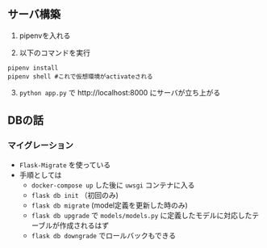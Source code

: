 ## サーバ構築
1. pipenvを入れる

2. 以下のコマンドを実行

```
pipenv install
pipenv shell #これで仮想環境がactivateされる
```

3. `python app.py` で http://localhost:8000 にサーバが立ち上がる

## DBの話
### マイグレーション
- `Flask-Migrate` を使っている
- 手順としては
  - `docker-compose up` した後に `uwsgi` コンテナに入る
  - `flask db init` （初回のみ)
  - `flask db migrate` (model定義を更新した時のみ)
  - `flask db upgrade` で `models/models.py` に定義したモデルに対応したテーブルが作成されるはず
  - `flask db downgrade` でロールバックもできる
